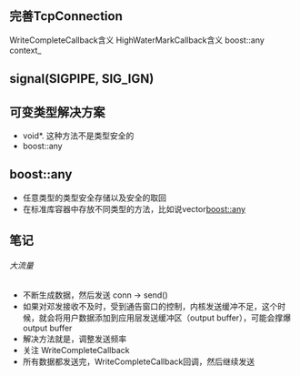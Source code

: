 ## 完善TcpConnection
WriteCompleteCallback含义
HighWaterMarkCallback含义
boost::any context_
## signal(SIGPIPE, SIG_IGN)
## 可变类型解决方案
 - void*. 这种方法不是类型安全的
 - boost::any
## boost::any
 - 任意类型的类型安全存储以及安全的取回
 - 在标准库容器中存放不同类型的方法，比如说vector<boost::any>

## 笔记
###### 大流量
 - 不断生成数据，然后发送 conn -> send()
 - 如果对邓发接收不及时，受到通告窗口的控制，内核发送缓冲不足，这个时候，就会将用户数据添加到应用层发送缓冲区（output buffer），可能会撑爆 output buffer
 - 解决方法就是，调整发送频率
 - 关注 WriteCompleteCallback
 - 所有数据都发送完，WriteCompleteCallback回调，然后继续发送